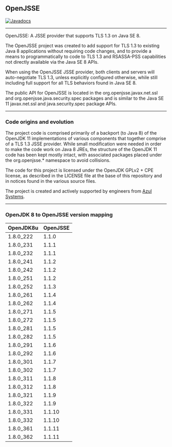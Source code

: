 OpenJSSE
----------------------------------------------
[![Javadocs](http://www.javadoc.io/badge/org.openjsse/openjsse.svg)](http://www.javadoc.io/doc/org.openjsse/openjsse)


----------------------------------------------------------------------------
OpenJSSE: A JSSE provider that supports TLS 1.3 on Java SE 8.

The OpenJSSE project was created to add support for TLS 1.3 to
existing Java 8 applications without requiring code changes, and to
provide a means to programmatically to code to TLS 1.3 and RSASSA-PSS
capabilities not directly available via the Java SE 8 APIs. 

When using the OpenJSSE JSSE provider, both clients and servers will
auto-negotiate TLS 1.3, unless explicitly configured otherwise, while
still including full support for all TLS behaviors found in Java SE 8.

The public API for OpenJSSE is located in the org.openjsse.javax.net.ssl
and org.openjsse.java.security.spec packages and is similar to the
Java SE 11 javax.net.ssl and java.security.spec package APIs. 

----
### Code origins and evolution

The project code is comprised primarily of a backport (to Java 8)
of the OpenJDK 11 implementations of various components that
together comprise of a TLS 1.3 JSSE provider. While small modification
were needed in order to make the code work on Java 8 JREs, the
structure of the OpenJDK 11 code has been kept mostly intact, with
associated packages placed under the org.openjsse.* namespace to
avoid collisions.

The code for this project is licensed under the OpenJDK GPLv2 + CPE
license, as described in the LICENSE file at the base of this repository
and in notices found in the various source files.

The project is created and actively supported by engineers from [Azul Systems](https://azul.com).


----
### OpenJDK 8 to OpenJSSE version mapping

| OpenJDK8u | OpenJSSE |
|-----------|--------------|
| 1.8.0_222 | 1.1.0        |
| 1.8.0_231 | 1.1.1        |
| 1.8.0_232 | 1.1.1        |
| 1.8.0_241 | 1.1.2        |
| 1.8.0_242 | 1.1.2        |
| 1.8.0_251 | 1.1.2        |
| 1.8.0_252 | 1.1.3        |
| 1.8.0_261 | 1.1.4        |
| 1.8.0_262 | 1.1.4        |
| 1.8.0_271 | 1.1.5        |
| 1.8.0_272 | 1.1.5        |
| 1.8.0_281 | 1.1.5        |
| 1.8.0_282 | 1.1.5        |
| 1.8.0_291 | 1.1.6        |
| 1.8.0_292 | 1.1.6        |
| 1.8.0_301 | 1.1.7        |
| 1.8.0_302 | 1.1.7        |
| 1.8.0_311 | 1.1.8        |
| 1.8.0_312 | 1.1.8        |
| 1.8.0_321 | 1.1.9        |
| 1.8.0_322 | 1.1.9        |
| 1.8.0_331 | 1.1.10       |
| 1.8.0_332 | 1.1.10       |
| 1.8.0_361 | 1.1.11       |
| 1.8.0_362 | 1.1.11       |
